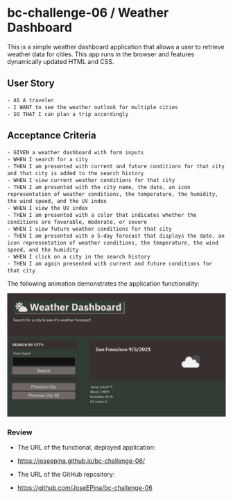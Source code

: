 # bc-challenge-06 / Weather Dashboard

This is a simple weather dashboard application that allows a user to retrieve weather data for cities. This app runs in the browser and features dynamically updated HTML and CSS.

## User Story

```
- AS A traveler
- I WANT to see the weather outlook for multiple cities
- SO THAT I can plan a trip accordingly
```

## Acceptance Criteria

```
- GIVEN a weather dashboard with form inputs
- WHEN I search for a city
- THEN I am presented with current and future conditions for that city and that city is added to the search history
- WHEN I view current weather conditions for that city
- THEN I am presented with the city name, the date, an icon representation of weather conditions, the temperature, the humidity, the wind speed, and the UV index
- WHEN I view the UV index
- THEN I am presented with a color that indicates whether the conditions are favorable, moderate, or severe
- WHEN I view future weather conditions for that city
- THEN I am presented with a 5-day forecast that displays the date, an icon representation of weather conditions, the temperature, the wind speed, and the humidity
- WHEN I click on a city in the search history
- THEN I am again presented with current and future conditions for that city
```

The following animation demonstrates the application functionality:

![weather-mock-up](./assets/mock-up/my-mock-up.png)

### Review

-  The URL of the functional, deployed application:
-  https://joseepina.github.io/bc-challenge-06/

-  The URL of the GitHub repository:
-  https://github.com/JoseEPina/bc-challenge-06
